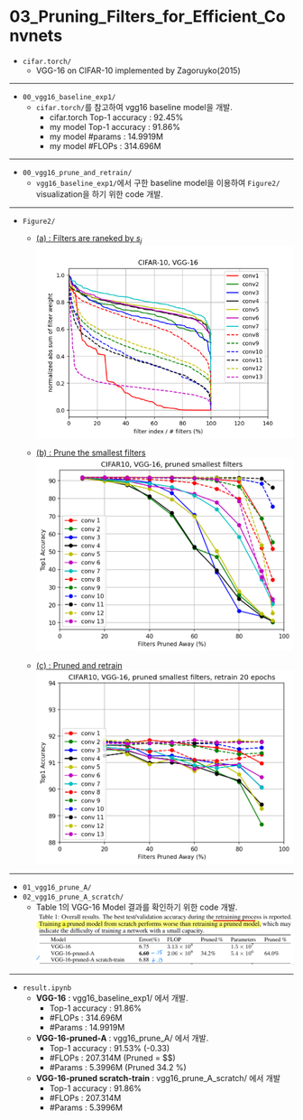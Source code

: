 # 03_Pruning_Filters_for_Efficient_Convnets

* `cifar.torch/` 
  * VGG-16 on CIFAR-10 implemented by Zagoruyko(2015)
---
* `00_vgg16_baseline_exp1/`
  * `cifar.torch/`를 참고하여 vgg16 baseline model을 개발.
    * cifar.torch Top-1 accuracy : 92.45%
    * my model Top-1 accuracy : 91.86%
    * my model #params : 14.9919M
    * my model #FLOPs : 314.696M
 ---
* `00_vgg16_prune_and_retrain/` 
  * `vgg16_baseline_exp1/`에서 구한 baseline model을 이용하여 `Figure2/` visualization을 하기 위한 code 개발.
--- 
* `Figure2/`
  * [(a) : Filters are raneked by $s_j$](https://github.com/LeeHyungSeop/EAI_Basic_PyTorch/blob/main/03_Pruning_Filters_for_Efficient_Convnets/Figure2/a.png)
    ![Alt text](./Figure2/a.png)
  
  * [(b) : Prune the smallest filters](https://github.com/LeeHyungSeop/EAI_Basic_PyTorch/blob/main/03_Pruning_Filters_for_Efficient_Convnets/Figure2/b/top1_acc.png)
    ![Alt text](./Figure2/b/top1_acc.png)
  
  * [(c) : Pruned and retrain](https://github.com/LeeHyungSeop/EAI_Basic_PyTorch/blob/main/03_Pruning_Filters_for_Efficient_Convnets/Figure2/c/top1_acc_epoch20.png)
    ![Alt text](./Figure2/c/top1_acc_epoch20.png)
---
* `01_vgg16_prune_A/`
* `02_vgg16_prune_A_scratch/` 
  * Table 1의 VGG-16 Model 결과를 확인하기 위한 code 개발.
  ![Alt text](./images/image.png)

---
* `result.ipynb`
    * **VGG-16** : vgg16_baseline_exp1/ 에서 개발.
      * Top-1 accuracy : 91.86%
      * #FLOPs : 314.696M
      * #Params : 14.9919M
    * **VGG-16-pruned-A** : vgg16_prune_A/ 에서 개발.
      * Top-1 accuracy : 91.53% (-0.33)
      * #FLOPs : 207.314M (Pruned = $$)
      * #Params : 5.3996M (Pruned 34.2 %)
    * **VGG-16-pruned scratch-train** : vgg16_prune_A_scratch/ 에서 개발
      * Top-1 accuracy : 91.86%
      * #FLOPs : 207.314M
      * #Params : 5.3996M